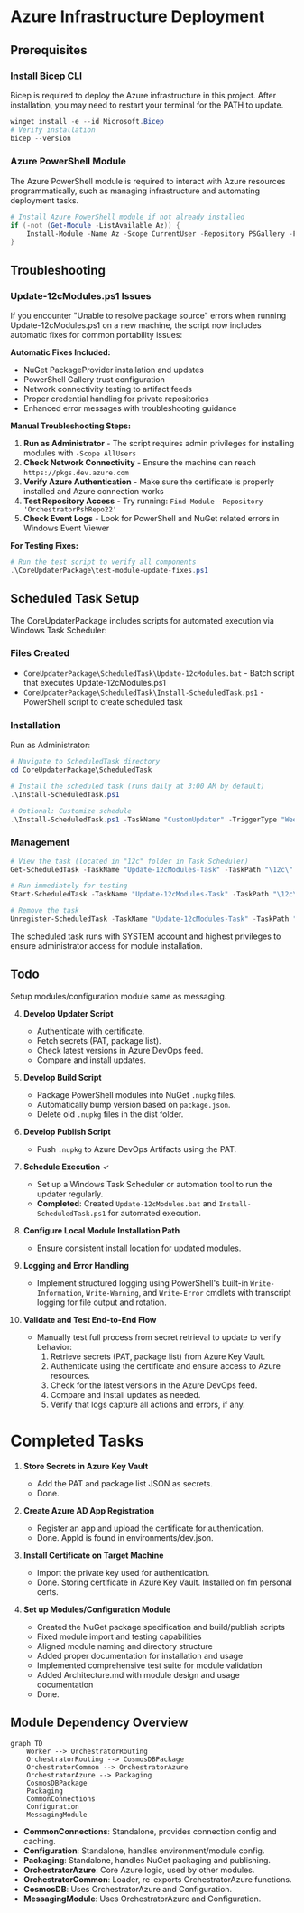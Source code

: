 # Azure Infrastructure Deployment

## Prerequisites

### Install Bicep CLI
Bicep is required to deploy the Azure infrastructure in this project.
After installation, you may need to restart your terminal for the PATH to update. 

```powershell
winget install -e --id Microsoft.Bicep
# Verify installation
bicep --version
```

### Azure PowerShell Module
The Azure PowerShell module is required to interact with Azure resources programmatically, such as managing infrastructure and automating deployment tasks.
```powershell
# Install Azure PowerShell module if not already installed
if (-not (Get-Module -ListAvailable Az)) {
    Install-Module -Name Az -Scope CurrentUser -Repository PSGallery -Force
}
```

## Troubleshooting

### Update-12cModules.ps1 Issues

If you encounter "Unable to resolve package source" errors when running Update-12cModules.ps1 on a new machine, the script now includes automatic fixes for common portability issues:

**Automatic Fixes Included:**
- NuGet PackageProvider installation and updates
- PowerShell Gallery trust configuration
- Network connectivity testing to artifact feeds
- Proper credential handling for private repositories
- Enhanced error messages with troubleshooting guidance

**Manual Troubleshooting Steps:**
1. **Run as Administrator** - The script requires admin privileges for installing modules with `-Scope AllUsers`
2. **Check Network Connectivity** - Ensure the machine can reach `https://pkgs.dev.azure.com`
3. **Verify Azure Authentication** - Make sure the certificate is properly installed and Azure connection works
4. **Test Repository Access** - Try running: `Find-Module -Repository 'OrchestratorPshRepo22'`
5. **Check Event Logs** - Look for PowerShell and NuGet related errors in Windows Event Viewer

**For Testing Fixes:**
```powershell
# Run the test script to verify all components
.\CoreUpdaterPackage\test-module-update-fixes.ps1
```

## Scheduled Task Setup

The CoreUpdaterPackage includes scripts for automated execution via Windows Task Scheduler:

### Files Created
- `CoreUpdaterPackage\ScheduledTask\Update-12cModules.bat` - Batch script that executes Update-12cModules.ps1
- `CoreUpdaterPackage\ScheduledTask\Install-ScheduledTask.ps1` - PowerShell script to create scheduled task

### Installation
Run as Administrator:
```powershell
# Navigate to ScheduledTask directory
cd CoreUpdaterPackage\ScheduledTask

# Install the scheduled task (runs daily at 3:00 AM by default)
.\Install-ScheduledTask.ps1

# Optional: Customize schedule
.\Install-ScheduledTask.ps1 -TaskName "CustomUpdater" -TriggerType "Weekly" -TriggerTime "02:00"
```

### Management
```powershell
# View the task (located in "12c" folder in Task Scheduler)
Get-ScheduledTask -TaskName "Update-12cModules-Task" -TaskPath "\12c\"

# Run immediately for testing
Start-ScheduledTask -TaskName "Update-12cModules-Task" -TaskPath "\12c\"

# Remove the task
Unregister-ScheduledTask -TaskName "Update-12cModules-Task" -TaskPath "\12c\" -Confirm:$false
```

The scheduled task runs with SYSTEM account and highest privileges to ensure administrator access for module installation.

## Todo

Setup modules/configuration module same as messaging. 


4. **Develop Updater Script**
    - Authenticate with certificate.
    - Fetch secrets (PAT, package list).
    - Check latest versions in Azure DevOps feed.
    - Compare and install updates.

5. **Develop Build Script**
    - Package PowerShell modules into NuGet `.nupkg` files.
    - Automatically bump version based on `package.json`.
    - Delete old `.nupkg` files in the dist folder.

6. **Develop Publish Script**
    - Push `.nupkg` to Azure DevOps Artifacts using the PAT.

7. **Schedule Execution** ✓
    - Set up a Windows Task Scheduler or automation tool to run the updater regularly.
    - **Completed**: Created `Update-12cModules.bat` and `Install-ScheduledTask.ps1` for automated execution.

8. **Configure Local Module Installation Path**
    - Ensure consistent install location for updated modules.

9. **Logging and Error Handling**
    - Implement structured logging using PowerShell's built-in `Write-Information`, `Write-Warning`, and `Write-Error` cmdlets with transcript logging for file output and rotation.

10. **Validate and Test End-to-End Flow**
    - Manually test full process from secret retrieval to update to verify behavior:
        1. Retrieve secrets (PAT, package list) from Azure Key Vault.
        2. Authenticate using the certificate and ensure access to Azure resources.
        3. Check for the latest versions in the Azure DevOps feed.
        4. Compare and install updates as needed.
        5. Verify that logs capture all actions and errors, if any.



# Completed Tasks

1. **Store Secrets in Azure Key Vault**
    - Add the PAT and package list JSON as secrets.
    - Done.

2. **Create Azure AD App Registration**
    - Register an app and upload the certificate for authentication.
    - Done. AppId is found in environments/dev.json.

3. **Install Certificate on Target Machine**
    - Import the private key used for authentication.
    - Done. Storing certificate in Azure Key Vault. Installed on fm personal certs.

4. **Set up Modules/Configuration Module**
    - Created the NuGet package specification and build/publish scripts
    - Fixed module import and testing capabilities
    - Aligned module naming and directory structure
    - Added proper documentation for installation and usage
    - Implemented comprehensive test suite for module validation
    - Added Architecture.md with module design and usage documentation
    - Done.


## Module Dependency Overview

```mermaid
graph TD
    Worker --> OrchestratorRouting
    OrchestratorRouting --> CosmosDBPackage
    OrchestratorCommon --> OrchestratorAzure
    OrchestratorAzure --> Packaging
    CosmosDBPackage
    Packaging
    CommonConnections
    Configuration
    MessagingModule
```

- **CommonConnections**: Standalone, provides connection config and caching.
- **Configuration**: Standalone, handles environment/module config.
- **Packaging**: Standalone, handles NuGet packaging and publishing.
- **OrchestratorAzure**: Core Azure logic, used by other modules.
- **OrchestratorCommon**: Loader, re-exports OrchestratorAzure functions.
- **CosmosDB**: Uses OrchestratorAzure and Configuration.
- **MessagingModule**: Uses OrchestratorAzure and Configuration.